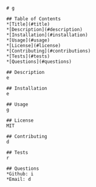 
        # g

        ## Table of Contents
        *[Title](#title)
        *[Description](#description)
        *[Installation](#installation)
        *[Usage](#usage)
        *[License](#license)
        *[Contributing](#contributions)
        *[Tests](#tests)
        *[Questions](#questions)

        ## Description
        e

        ## Installation
        e

        ## Usage
        g

        ## License
        MIT

        ## Contributing
        d

        ## Tests
        r

        ## Questions 
        *Github: i
        *Email: d
        